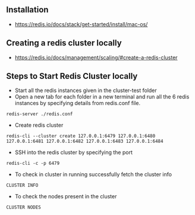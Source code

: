 ## Installation
- https://redis.io/docs/stack/get-started/install/mac-os/

## Creating a redis cluster locally
- https://redis.io/docs/management/scaling/#create-a-redis-cluster

## Steps to Start Redis Cluster locally

- Start all the redis instances given in the cluster-test folder
- Open a new tab for each folder in a new terminal and run all the 6 redis instances by specifying details from redis.conf file.

```
redis-server ./redis.conf
```

- Create redis cluster

```
redis-cli --cluster create 127.0.0.1:6479 127.0.0.1:6480 127.0.0.1:6481 127.0.0.1:6482 127.0.0.1:6483 127.0.0.1:6484
```

- SSH into the redis cluster by specifying the port

```
redis-cli -c -p 6479
```

- To check in cluster in running successfully fetch the cluster info

```
CLUSTER INFO
```

- To check the nodes present in the cluster

```
CLUSTER NODES
```